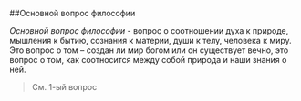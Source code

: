 ##Основной вопрос философии

*Основной вопрос философии* - вопрос о соотношении духа к природе, мышления к бытию, сознания к материи, души к телу, человека к миру. Это вопрос о том – создан ли мир богом или он существует вечно, это вопрос о том, как соотносится между собой природа и наши знания о ней.
>См. 1-ый вопрос

